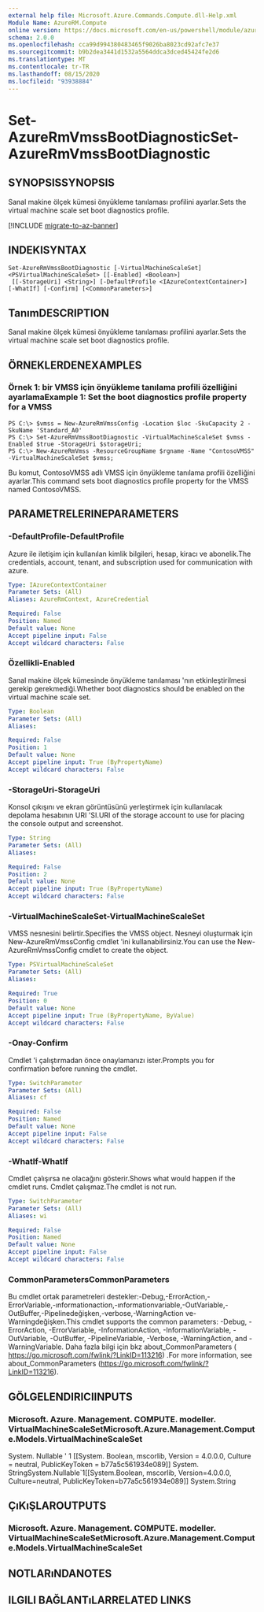 ```yaml
---
external help file: Microsoft.Azure.Commands.Compute.dll-Help.xml
Module Name: AzureRM.Compute
online version: https://docs.microsoft.com/en-us/powershell/module/azurerm.compute/set-azurermvmssbootdiagnostic
schema: 2.0.0
ms.openlocfilehash: cca99d994380483465f9026ba8023cd92afc7e37
ms.sourcegitcommit: b9b2dea3441d1532a5564ddca3dced45424fe2d6
ms.translationtype: MT
ms.contentlocale: tr-TR
ms.lasthandoff: 08/15/2020
ms.locfileid: "93938884"
---
```

# <span data-ttu-id="b1357-101">Set-AzureRmVmssBootDiagnostic</span><span class="sxs-lookup"><span data-stu-id="b1357-101">Set-AzureRmVmssBootDiagnostic</span></span>

## <span data-ttu-id="b1357-102">SYNOPSIS</span><span class="sxs-lookup"><span data-stu-id="b1357-102">SYNOPSIS</span></span>
<span data-ttu-id="b1357-103">Sanal makine ölçek kümesi önyükleme tanılaması profilini ayarlar.</span><span class="sxs-lookup"><span data-stu-id="b1357-103">Sets the virtual machine scale set boot diagnostics profile.</span></span>

[!INCLUDE [migrate-to-az-banner](../../includes/migrate-to-az-banner.md)]

## <span data-ttu-id="b1357-104">INDEKI</span><span class="sxs-lookup"><span data-stu-id="b1357-104">SYNTAX</span></span>

```
Set-AzureRmVmssBootDiagnostic [-VirtualMachineScaleSet] <PSVirtualMachineScaleSet> [[-Enabled] <Boolean>]
 [[-StorageUri] <String>] [-DefaultProfile <IAzureContextContainer>] [-WhatIf] [-Confirm] [<CommonParameters>]
```

## <span data-ttu-id="b1357-105">Tanım</span><span class="sxs-lookup"><span data-stu-id="b1357-105">DESCRIPTION</span></span>
<span data-ttu-id="b1357-106">Sanal makine ölçek kümesi önyükleme tanılaması profilini ayarlar.</span><span class="sxs-lookup"><span data-stu-id="b1357-106">Sets the virtual machine scale set boot diagnostics profile.</span></span>

## <span data-ttu-id="b1357-107">ÖRNEKLERDEN</span><span class="sxs-lookup"><span data-stu-id="b1357-107">EXAMPLES</span></span>

### <span data-ttu-id="b1357-108">Örnek 1: bir VMSS için önyükleme tanılama profili özelliğini ayarlama</span><span class="sxs-lookup"><span data-stu-id="b1357-108">Example 1: Set the boot diagnostics profile property for a VMSS</span></span>
```
PS C:\> $vmss = New-AzureRmVmssConfig -Location $loc -SkuCapacity 2 -SkuName 'Standard_A0'
PS C:\> Set-AzureRmVmssBootDiagnostic -VirtualMachineScaleSet $vmss -Enabled $true -StorageUri $storageUri;
PS C:\> New-AzureRmVmss -ResourceGroupName $rgname -Name "ContosoVMSS" -VirtualMachineScaleSet $vmss;
```

<span data-ttu-id="b1357-109">Bu komut, ContosoVMSS adlı VMSS için önyükleme tanılama profili özelliğini ayarlar.</span><span class="sxs-lookup"><span data-stu-id="b1357-109">This command sets boot diagnostics profile property for the VMSS named ContosoVMSS.</span></span>

## <span data-ttu-id="b1357-110">PARAMETRELERINE</span><span class="sxs-lookup"><span data-stu-id="b1357-110">PARAMETERS</span></span>

### <span data-ttu-id="b1357-111">-DefaultProfile</span><span class="sxs-lookup"><span data-stu-id="b1357-111">-DefaultProfile</span></span>
<span data-ttu-id="b1357-112">Azure ile iletişim için kullanılan kimlik bilgileri, hesap, kiracı ve abonelik.</span><span class="sxs-lookup"><span data-stu-id="b1357-112">The credentials, account, tenant, and subscription used for communication with azure.</span></span>

```yaml
Type: IAzureContextContainer
Parameter Sets: (All)
Aliases: AzureRmContext, AzureCredential

Required: False
Position: Named
Default value: None
Accept pipeline input: False
Accept wildcard characters: False
```

### <span data-ttu-id="b1357-113">Özellikli</span><span class="sxs-lookup"><span data-stu-id="b1357-113">-Enabled</span></span>
<span data-ttu-id="b1357-114">Sanal makine ölçek kümesinde önyükleme tanılaması 'nın etkinleştirilmesi gerekip gerekmediği.</span><span class="sxs-lookup"><span data-stu-id="b1357-114">Whether boot diagnostics should be enabled on the virtual machine scale set.</span></span>

```yaml
Type: Boolean
Parameter Sets: (All)
Aliases: 

Required: False
Position: 1
Default value: None
Accept pipeline input: True (ByPropertyName)
Accept wildcard characters: False
```

### <span data-ttu-id="b1357-115">-StorageUri</span><span class="sxs-lookup"><span data-stu-id="b1357-115">-StorageUri</span></span>
<span data-ttu-id="b1357-116">Konsol çıkışını ve ekran görüntüsünü yerleştirmek için kullanılacak depolama hesabının URI 'SI.</span><span class="sxs-lookup"><span data-stu-id="b1357-116">URI of the storage account to use for placing the console output and screenshot.</span></span>

```yaml
Type: String
Parameter Sets: (All)
Aliases: 

Required: False
Position: 2
Default value: None
Accept pipeline input: True (ByPropertyName)
Accept wildcard characters: False
```

### <span data-ttu-id="b1357-117">-VirtualMachineScaleSet</span><span class="sxs-lookup"><span data-stu-id="b1357-117">-VirtualMachineScaleSet</span></span>
<span data-ttu-id="b1357-118">VMSS nesnesini belirtir.</span><span class="sxs-lookup"><span data-stu-id="b1357-118">Specifies the VMSS object.</span></span>
<span data-ttu-id="b1357-119">Nesneyi oluşturmak için New-AzureRmVmssConfig cmdlet 'ini kullanabilirsiniz.</span><span class="sxs-lookup"><span data-stu-id="b1357-119">You can use the New-AzureRmVmssConfig cmdlet to create the object.</span></span>

```yaml
Type: PSVirtualMachineScaleSet
Parameter Sets: (All)
Aliases: 

Required: True
Position: 0
Default value: None
Accept pipeline input: True (ByPropertyName, ByValue)
Accept wildcard characters: False
```

### <span data-ttu-id="b1357-120">-Onay</span><span class="sxs-lookup"><span data-stu-id="b1357-120">-Confirm</span></span>
<span data-ttu-id="b1357-121">Cmdlet 'i çalıştırmadan önce onaylamanızı ister.</span><span class="sxs-lookup"><span data-stu-id="b1357-121">Prompts you for confirmation before running the cmdlet.</span></span>

```yaml
Type: SwitchParameter
Parameter Sets: (All)
Aliases: cf

Required: False
Position: Named
Default value: None
Accept pipeline input: False
Accept wildcard characters: False
```

### <span data-ttu-id="b1357-122">-WhatIf</span><span class="sxs-lookup"><span data-stu-id="b1357-122">-WhatIf</span></span>
<span data-ttu-id="b1357-123">Cmdlet çalışırsa ne olacağını gösterir.</span><span class="sxs-lookup"><span data-stu-id="b1357-123">Shows what would happen if the cmdlet runs.</span></span>
<span data-ttu-id="b1357-124">Cmdlet çalışmaz.</span><span class="sxs-lookup"><span data-stu-id="b1357-124">The cmdlet is not run.</span></span>

```yaml
Type: SwitchParameter
Parameter Sets: (All)
Aliases: wi

Required: False
Position: Named
Default value: None
Accept pipeline input: False
Accept wildcard characters: False
```

### <span data-ttu-id="b1357-125">CommonParameters</span><span class="sxs-lookup"><span data-stu-id="b1357-125">CommonParameters</span></span>
<span data-ttu-id="b1357-126">Bu cmdlet ortak parametreleri destekler:-Debug,-ErrorAction,-ErrorVariable,-ınformationaction,-ınformationvariable,-OutVariable,-OutBuffer,-Pipelinedeğişken,-verbose,-WarningAction ve-Warningdeğişken.</span><span class="sxs-lookup"><span data-stu-id="b1357-126">This cmdlet supports the common parameters: -Debug, -ErrorAction, -ErrorVariable, -InformationAction, -InformationVariable, -OutVariable, -OutBuffer, -PipelineVariable, -Verbose, -WarningAction, and -WarningVariable.</span></span> <span data-ttu-id="b1357-127">Daha fazla bilgi için bkz about_CommonParameters ( https://go.microsoft.com/fwlink/?LinkID=113216) .</span><span class="sxs-lookup"><span data-stu-id="b1357-127">For more information, see about_CommonParameters (https://go.microsoft.com/fwlink/?LinkID=113216).</span></span>

## <span data-ttu-id="b1357-128">GÖLGELENDIRICI</span><span class="sxs-lookup"><span data-stu-id="b1357-128">INPUTS</span></span>

### <span data-ttu-id="b1357-129">Microsoft. Azure. Management. COMPUTE. modeller. VirtualMachineScaleSet</span><span class="sxs-lookup"><span data-stu-id="b1357-129">Microsoft.Azure.Management.Compute.Models.VirtualMachineScaleSet</span></span>
<span data-ttu-id="b1357-130">System. Nullable ' 1 [[System. Boolean, mscorlib, Version = 4.0.0.0, Culture = neutral, PublicKeyToken = b77a5c561934e089]] System. String</span><span class="sxs-lookup"><span data-stu-id="b1357-130">System.Nullable\`1[[System.Boolean, mscorlib, Version=4.0.0.0, Culture=neutral, PublicKeyToken=b77a5c561934e089]] System.String</span></span>

## <span data-ttu-id="b1357-131">ÇıKıŞLAR</span><span class="sxs-lookup"><span data-stu-id="b1357-131">OUTPUTS</span></span>

### <span data-ttu-id="b1357-132">Microsoft. Azure. Management. COMPUTE. modeller. VirtualMachineScaleSet</span><span class="sxs-lookup"><span data-stu-id="b1357-132">Microsoft.Azure.Management.Compute.Models.VirtualMachineScaleSet</span></span>

## <span data-ttu-id="b1357-133">NOTLARıNDA</span><span class="sxs-lookup"><span data-stu-id="b1357-133">NOTES</span></span>

## <span data-ttu-id="b1357-134">ILGILI BAĞLANTıLAR</span><span class="sxs-lookup"><span data-stu-id="b1357-134">RELATED LINKS</span></span>

